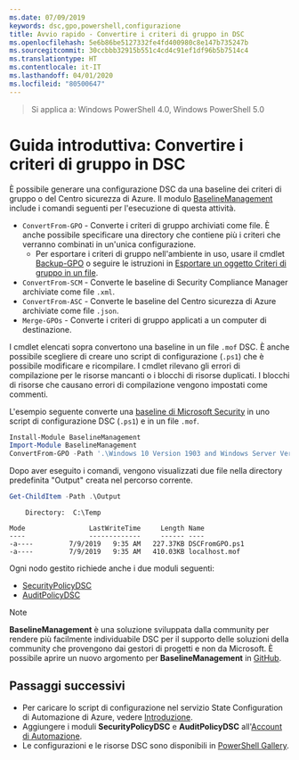 ```yaml
---
ms.date: 07/09/2019
keywords: dsc,gpo,powershell,configurazione
title: Avvio rapido - Convertire i criteri di gruppo in DSC
ms.openlocfilehash: 5e6b86be5127332fe4fd400980c8e147b735247b
ms.sourcegitcommit: 30ccbbb32915b551c4cd4c91ef1df96b5b7514c4
ms.translationtype: HT
ms.contentlocale: it-IT
ms.lasthandoff: 04/01/2020
ms.locfileid: "80500647"
---
```

> Si applica a: Windows PowerShell 4.0, Windows PowerShell 5.0

# <a name="quickstart-convert-group-policy-into-dsc"></a>Guida introduttiva: Convertire i criteri di gruppo in DSC

È possibile generare una configurazione DSC da una baseline dei criteri di gruppo o del Centro sicurezza di Azure. Il modulo [BaselineManagement](https://www.powershellgallery.com/packages/BaselineManagement) include i comandi seguenti per l'esecuzione di questa attività.

- `ConvertFrom-GPO` - Converte i criteri di gruppo archiviati come file. È anche possibile specificare una directory che contiene più i criteri che verranno combinati in un'unica configurazione.
  - Per esportare i criteri di gruppo nell'ambiente in uso, usare il cmdlet [Backup-GPO](/powershell/module/grouppolicy/backup-gpo?view=win10-ps) o seguire le istruzioni in [Esportare un oggetto Criteri di gruppo in un file](/microsoft-desktop-optimization-pack/agpm/export-a-gpo-to-a-file).
- `ConvertFrom-SCM` - Converte le baseline di Security Compliance Manager archiviate come file `.xml`.
- `ConvertFrom-ASC` - Converte le baseline del Centro sicurezza di Azure archiviate come file `.json`.
- `Merge-GPOs` - Converte i criteri di gruppo applicati a un computer di destinazione.

I cmdlet elencati sopra convertono una baseline in un file `.mof` DSC. È anche possibile scegliere di creare uno script di configurazione (`.ps1`) che è possibile modificare e ricompilare. I cmdlet rilevano gli errori di compilazione per le risorse mancanti o i blocchi di risorse duplicati. I blocchi di risorse che causano errori di compilazione vengono impostati come commenti.

L'esempio seguente converte una [baseline di Microsoft Security](https://www.microsoft.com/en-us/download/details.aspx?id=55319) in uno script di configurazione DSC (`.ps1`) e in un file `.mof`.

```powershell
Install-Module BaselineManagement
Import-Module BaselineManagement
ConvertFrom-GPO -Path '.\Windows 10 Version 1903 and Windows Server Version 1903 Security Baseline\GPOs\' -OutputConfigurationScript
```

Dopo aver eseguito i comandi, vengono visualizzati due file nella directory predefinita "Output" creata nel percorso corrente.

```powershell
Get-ChildItem -Path .\Output
```

```Output
    Directory:  C:\Temp

Mode                LastWriteTime     Length Name
----                -------------     ------ ----
-a----         7/9/2019   9:35 AM   227.37KB DSCFromGPO.ps1
-a----         7/9/2019   9:35 AM   410.03KB localhost.mof
```

Ogni nodo gestito richiede anche i due moduli seguenti:

- [SecurityPolicyDSC](https://www.powershellgallery.com/packages/SecurityPolicyDsc)
- [AuditPolicyDSC](https://www.powershellgallery.com/packages/AuditPolicyDsc)

> [!NOTE]
> **BaselineManagement** è una soluzione sviluppata dalla community per rendere più facilmente individuabile DSC per il supporto delle soluzioni della community che provengono dai gestori di progetti e non da Microsoft. È possibile aprire un nuovo argomento per **BaselineManagement** in [GitHub](https://github.com/microsoft/BaselineManagement).

## <a name="next-steps"></a>Passaggi successivi

- Per caricare lo script di configurazione nel servizio State Configuration di Automazione di Azure, vedere [Introduzione](/azure/automation/automation-dsc-getting-started#importing-a-configuration-into-azure-automation).
- Aggiungere i moduli **SecurityPolicyDSC** e **AuditPolicyDSC** all'[Account di Automazione](/azure/automation/shared-resources/modules).
- Le configurazioni e le risorse DSC sono disponibili in [PowerShell Gallery](https://www.powershellgallery.com/).
